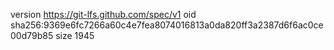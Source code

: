 version https://git-lfs.github.com/spec/v1
oid sha256:9369e6fc7266a60c4e7fea8074016813a0da820ff3a2387d6f6ac0ce00d79b85
size 1945
